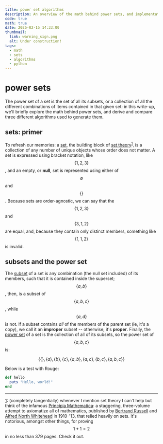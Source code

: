 ```yaml
---
title: power set algorithms
description: An overview of the math behind power sets, and implementation of three algorithms to generate them.
code: true
math: true
date: 2025-02-15 14:33:00
thumbnail:
  link: warning_sign.png
  alt: Under construction!
tags:
  - math
  - sets
  - algorithms
  - python
---
```


# power sets
The power set of a set is the set of all its subsets, or a collection of all the different combinations of items
contained in that given set: in this write-up, we'll briefly explore the math behind power sets, and derive and compare
three different algorithms used to generate them.

## sets: primer
To refresh our memories: a [set](http://en.wikipedia.org/wiki/Set_(mathematics)), the building block of [set
theory](http://en.wikipedia.org/wiki/Set_theory)<sup id="link1">[1](#note1)</sup>, is a collection of any number of
unique objects whose order does not matter. A set is expressed using bracket notation, like $$\{1, 2, 3\}$$, and an
empty, or **null**, set is represented using either of $$\emptyset$$ and $$\{\}$$. Because sets are order-agnostic, we
can say that the $$\{1, 2, 3\}$$ and $$\{3, 1, 2\}$$ are equal, and, because they contain only distinct members,
something like $$\{1, 1, 2\}$$ is invalid.

## subsets and the power set
The [subset](http://en.wikipedia.org/wiki/Subset) of a set is any combination (the null set included) of its members,
such that it is contained inside the superset; $$\{a, b\}$$, then, is a subset of $$\{a, b, c\}$$, while $$\{a, d\}$$
is not. If a subset contains *all* of the members of the parent set (ie, it's a copy), we call it an **improper**
subset -- otherwise, it's **proper**. Finally, the [power set](http://en.wikipedia.org/wiki/Power_set) of a set is the
collection of all of its subsets, so the power set of $$\{a, b, c\}$$ is:

$$
\{
    \{\},
    \{a\},
    \{b\},
    \{c\},
    \{a, b\},
    \{a, c\},
    \{b, c\},
    \{a, b, c\}
\}
$$

Below is a test with Rouge:

```ruby
def hello
  puts "Hello, world!"
end
```

---

<span id="note1">[1](#link1)</span>: (completely tangentially) whenever I mention set theory I can't help but think of
the infamous [Principia Mathematica](http://en.wikipedia.org/wiki/Principia_Mathematica): a staggering, three-volume
attempt to axiomatize all of mathematics, published by [Bertrand
Russell](http://en.wikipedia.org/wiki/Bertrand_Russell) and [Alfred North
Whitehead](http://en.wikipedia.org/wiki/Alfred_North_Whitehead) in 1910-'13, that relied heavily on sets. It's
notorious, amongst other things, for proving $$1 + 1 = 2$$ in no less than 379 pages. Check it out.